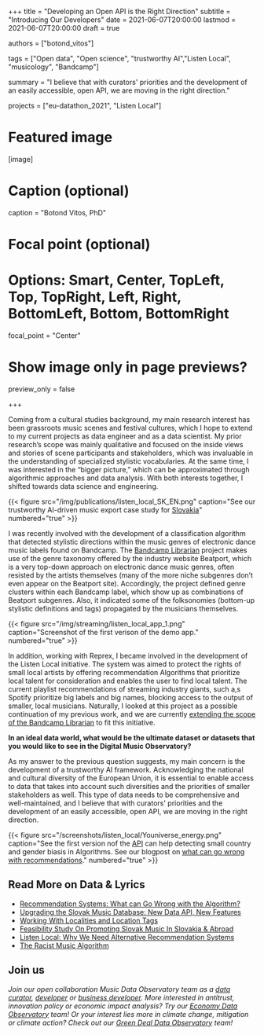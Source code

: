 +++
title = "Developing an Open API is the Right Direction"
subtitle = "Introducing Our Developers"
date = 2021-06-07T20:00:00
lastmod = 2021-06-07T20:00:00
draft = true

authors = ["botond_vitos"]

tags = ["Open data", "Open science", "trustworthy AI","Listen Local", "musicology", "Bandcamp"]

summary = "I believe that with curators' priorities and the development of an easily accessible, open API, we are moving in the right direction."

projects = ["eu-datathon_2021", "Listen Local"]

# Featured image
[image]
  # Caption (optional)
  caption = "Botond Vitos, PhD"

  # Focal point (optional)
  # Options: Smart, Center, TopLeft, Top, TopRight, Left, Right, BottomLeft, Bottom, BottomRight
  focal_point = "Center"

  # Show image only in page previews?
  preview_only = false

+++

Coming from a cultural studies background, my main research interest has been grassroots music scenes and festival cultures, which I hope to extend to my current projects as data engineer and as a data scientist. My prior research’s scope was mainly qualitative and focused on the inside views and stories of scene participants and stakeholders, which was invaluable in the understanding of specialized stylistic vocabularies. At the same time, I was interested in the “bigger picture,” which can be approximated through algorithmic approaches and data analysis. With both interests together, I shifted towards data science and engineering.

{{< figure src="/img/publications/listen_local_SK_EN.png" caption="See our trustworthy AI-driven music export case study for [Slovakia](https://music.dataobservatory.eu/publication/listen_local_2020/)" numbered="true" >}}

I was recently involved with the development of a classification algorithm that detected stylistic directions within the music genres of electronic dance music labels found on Bandcamp. The [Bandcamp Librarian](https://medium.com/data-lyrics/how-to-speak-about-music-in-the-digital-age-from-taxonomies-to-folksonomies-ac2d25ed29f7) project makes use of the genre taxonomy offered by the industry website Beatport, which is a very top-down approach on electronic dance music genres, often resisted by the artists themselves (many of the more niche subgenres don’t even appear on the Beatport site). Accordingly, the project defined genre clusters within each Bandcamp label, which show up as combinations of Beatport subgenres. Also, it indicated some of the folksonomies (bottom-up stylistic definitions and tags) propagated by the musicians themselves.

{{< figure src="/img/streaming/listen_local_app_1.png" caption="Screenshot of the first verison of the demo app." numbered="true" >}}

In addition, working with Reprex, I became involved in the development of the Listen Local initiative. The system was aimed to protect the rights of small local artists by offering recommendation Algorithms that prioritize local talent for consideration and enables the user to find local talent. The current playlist recommendations of streaming industry giants, such a,s Spotify prioritize big labels and big names, blocking access to the output of smaller, local musicians. Naturally, I looked at this project as a possible continuation of my previous work, and we are currently [extending the scope of the Bandcamp Librarian](https://bvitos.medium.com/bandcamp-librarian-part-ii-57adc160d13f) to fit this initiative.

**In an ideal data world, what would be the ultimate dataset or datasets that you would like to see in the Digital Music Observatory?**

As my answer to the previous question suggests, my main concern is the development of a trustworthy AI framework. Acknowledging the national and cultural diversity of the European Union, it is essential to enable access to data that takes into account such diversities and the priorities of smaller stakeholders as well. This type of data needs to be comprehensive and well-maintained, and I believe that with curators' priorities and the development of an easily accessible, open API, we are moving in the right direction.

{{< figure src="/screenshots/listen_local/Youniverse_energy.png" caption="See the first version nof the [API](/post/2021-04-27-smdb/) can help detecting small country and gender biasis in Algorithms. See our blogpost on [what can go wrong with recommendations](post/2021-05-16-recommendation-outcomes/)." numbered="true" >}}
 
## Read More on Data & Lyrics

- [Recommendation Systems: What can Go Wrong with the Algorithm?](https://dataandlyrics.com/post/2021-05-16-recommendation-outcomes/)
- [Upgrading the Slovak Music Database: New Data API, New Features](https://dataandlyrics.com/post/2021-04-27-smdb/)
- [Working With Localities and Location Tags](https://dataandlyrics.com/post/2021-04-14-bandcamp-librarian-2/)
- [Feasibility Study On Promoting Slovak Music In Slovakia & Abroad](https://dataandlyrics.com/post/2021-03-25-listen-slovak/)
- [Listen Local: Why We Need Alternative Recommendation Systems](https://dataandlyrics.com/post/2020-12-15-alternative-recommendations/)
- [The Racist Music Algorithm](https://dataandlyrics.com/post/2020-10-30-racist-algorithm/)

## Join us

*Join our open collaboration Music Data Observatory team as a [data curator](/authors/curator), [developer](/authors/developer) or [business developer](/authors/team). More interested in antitrust, innovation policy or economic impact analysis? Try our [Economy Data Observatory](https://economy.dataobservatory.eu/#contributors) team! Or your interest lies more in climate change, mitigation or climate action? Check out our [Green Deal Data Observatory](https://greendeal.dataobservatory.eu/#contributors) team!*
